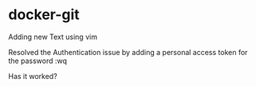# docker-git
Adding new Text using vim

Resolved the Authentication issue by adding a personal access token for the password :wq

Has it worked?
